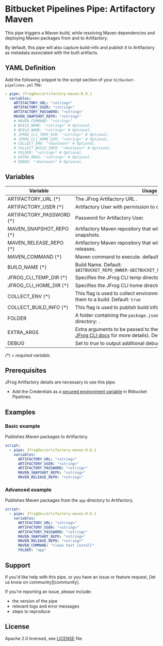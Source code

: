 # Bitbucket Pipelines Pipe: Artifactory Maven

This pipe triggers a Maven build, while resolving Maven dependencies and deploying Maven packages from and to Artifactory.

By default, this pipe will also capture build-info and publish it to Artifactory as metadata associated with the built artifacts.

## YAML Definition

Add the following snippet to the script section of your `bitbucket-pipelines.yml` file:

```yaml
- pipe: JfrogDev/artifactory-maven:0.0.1
  variables:
    ARTIFACTORY_URL: "<string>"
    ARTIFACTORY_USER: "<string>"
    ARTIFACTORY_PASSWORD: "<string>"
    MAVEN_SNAPSHOT_REPO: "<string>"
    # MAVEN_COMMAND: "<string>"
    # BUILD_NAME: "<string>" # Optional.
    # BUILD_NAME: "<string>" # Optional.
    # JFROG_CLI_TEMP_DIR: "<string>" # Optional.
    # JFROG_CLI_HOME_DIR: "<string>" # Optional.
    # COLLECT_ENV: "<boolean>" # Optional.
    # COLLECT_BUILD_INFO: "<boolean>" # Optional.
    # FOLDER: "<string>" # Optional.
    # EXTRA_ARGS: "<string>" # Optional.
    # DEBUG: "<boolean>" # Optional.
```

## Variables

| Variable        | Usage                                     |
| --------------  | ----------------------------------------- |
| ARTIFACTORY_URL (\*)  | The JFrog Artifactory URL . |
| ARTIFACTORY_USER (\*)  | Artifactory User with permission to create and access artifacts.   |
| ARTIFACTORY_PASSWORD (\*)  | Password for Artifactory User. |
| MAVEN_SNAPSHOT_REPO (\*)  | Artifactory Maven repository that will be used to resolve snapshots. |
| MAVEN_RELEASE_REPO (\*)  | Artifactory Maven repository that will be used to resolve releases. |
| MAVEN_COMMAND (\*)  | Maven command to execute. default `clean install` |
| BUILD_NAME (\*) | Build Name. Default: `$BITBUCKET_REPO_OWNER-$BITBUCKET_REPO_SLUG-$BITBUCKET_BRANCH` |
| JFROG_CLI_TEMP_DIR (\*)  | Specifies the JFrog CLI temp directory. Default: `.` |
| JFROG_CLI_HOME_DIR (\*)  | Specifies the JFrog CLI home directory.Default: `.` |
| COLLECT_ENV (\*)  | This flag is used to collect environment variables and attach them to a build. Default: `true` |
| COLLECT_BUILD_INFO (\*)  | This flag is used to publish build info to Artifactory. Default: `true` |
| FOLDER          | A folder containing the `package.json` file. Default to the current directory: `.` |
| EXTRA_ARGS      | Extra arguments to be passed to the JFrog CLI command (see [JFrog CLI docs](https://www.jfrog.com/confluence/display/CLI/CLI+for+JFrog+Artifactory) for more details). Defaults to unset. |
| DEBUG           | Set to _true_ to output additional debug information. Default: `false`. |

_(\*) = required variable._

## Prerequisites

JFrog Artifactory details are necessary to use this pipe.

- Add the Credentials as a [secured environment variable](https://confluence.atlassian.com/x/0CVbLw#Environmentvariables-Securedvariables) in Bitbucket Pipelines.

## Examples

### Basic example 

Publishes Maven packages to Artifactory.

```yaml
script:
  - pipe: JfrogDev/artifactory-maven:0.0.1
    variables:
      ARTIFACTORY_URL: "<string>"
      ARTIFACTORY_USER: "<string>"
      ARTIFACTORY_PASSWORD: "<string>"
      MAVEN_SNAPSHOT_REPO: "<string>"
      MAVEN_RELEASE_REPO: "<string>"
```

### Advanced example 
Publishes Maven packages from the `app` directory to Artifactory. 

```yaml
script:
  - pipe: JfrogDev/artifactory-maven:0.0.1
    variables:
      ARTIFACTORY_URL: "<string>"
      ARTIFACTORY_USER: "<string>"
      ARTIFACTORY_PASSWORD: "<string>"
      MAVEN_SNAPSHOT_REPO: "<string>"
      MAVEN_RELEASE_REPO: "<string>"
      MAVEN_COMMAND: "clean test install"
      FOLDER: "app"
```

## Support
If you'd like help with this pipe, or you have an issue or feature request, [let us know on community][community].

If you're reporting an issue, please include:

* the version of the pipe
* relevant logs and error messages
* steps to reproduce

## License
Apache 2.0 licensed, see [LICENSE](LICENSE) file.
